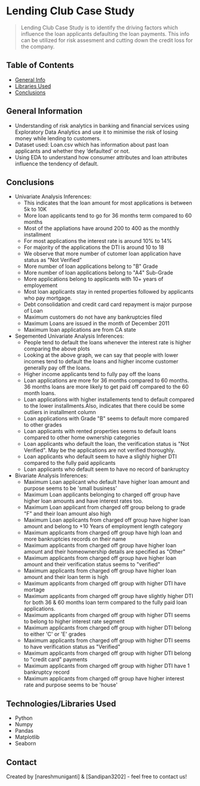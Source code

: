 # Lending Club Case Study
> Lending Club Case Study is to identify the driving factors which influence the loan applicants defaulting the loan payments. This info can be utilized for risk assesment and cutting down the credit loss for the company.


## Table of Contents
* [General Info](#general-information)
* [Libraries Used](#Libraries-used)
* [Conclusions](#conclusions)


## General Information
- Understanding of risk analytics in banking and financial services using Exploratory Data Analytics and use it to minimise the risk of losing money while lending to customers.
- Dataset used: Loan.csv which has information about past loan applicants and whether they ‘defaulted’ or not. 
- Using EDA to understand how consumer attributes and loan attributes influence the tendency of default.


## Conclusions
- Univariate Analysis Inferences:
    - This indicates that the loan amount for most applications is between 5k to 10K
    - More loan applicants tend to go for 36 months term compared to 60 months
    - Most of the appliations have around 200 to 400 as the monthly installment
    - For most applications the interest rate is around 10% to 14%
    - For majority of the applications the DTI is around 10 to 18
    - We observe that more number of cutomer loan application have status as "Not Verified"
    - More number of loan applications belong to "B" Grade
    - More number of loan applications belong to "A4" Sub-Grade
    - More applications belong to applicants with 10+ years of employement
    - Most loan applicants stay in rented properties followed by applicants who pay mortgage.
    - Debt consolidation and credit card card repayment is major purpose of Loan
    - Maximum customers do not have any bankruptcies filed
    - Maximum Loans are issued in the month of December 2011
    - Maximum loan applications are from CA state
- Segemented Univariate Analysis Inferences:
    - People tend to default the loans whenever the interest rate is higher comparing the above plots
    - Looking at the above graph, we can say that people with lower incomes tend to default the loans and higher income customer generally pay off the loans.
    - Higher income applicants tend to fully pay off the loans
    - Loan applications are more for 36 months compared to 60 months. 36 months loans are more likely to get paid off compared to the 60 month loans.
    - Loan applications with higher installements tend to default compared to the lower installments.Also, indicates that there could be some outliers in installment column
    - Loan applications with Grade "B" seems to default more compared to other grades
    - Loan applicants with rented properties seems to default loans compared to other home ownership categories
    - Loan applicants who default the loan, the verification status is "Not Verified". May be the applications are not verified thoroughly.
    - Loan applicants who default seem to have a slighly higher DTI compared to the fully paid applicants
    - Loan applicants who default seem to have no record of bankruptcy
- Bivariate Analysis Inferences:
    - Maximum Loan applicant who default have higher loan amount and purpose seems to be 'small business'
    - Maximum Loan applicants belonging to charged off group have higher loan amounts and have interest rates too.
    - Maximum Loan applicant from charged off group belong to grade "F" and their loan amount also high
    - Maximum Loan applicants from charged off group have higher loan amount and belong to +10 Years of employment length category
    - Maximum applicants from charged off group have high loan and more bankruptcies records on their name
    - Maximum applicants from charged off group have higher loan amount and their homeownership details are specified as "Other"
    - Maximum applicants from charged off group have higher loan amount and their verification status seems to "verified"
    - Maximum applicants from charged off group have higher loan amount and their loan term is high
    - Maximum applicants from charged off group with higher DTI have mortage
    - Maximum applicants from charged off group have slightly higher DTI for both 36 & 60 months loan term compared to the fully paid loan applications.
    - Maximum applicants from charged off group with higher DTI seems to belong to higher interest rate segment
    - Maximum applicants from charged off group with higher DTI belong to either 'C' or 'E' grades
    - Maximum applicants from charged off group with higher DTI seems to have verification status as "Verified"
    - Maximum applicants from charged off group with higher DTI belong to "credit card" payments
    - Maximum applicants from charged off group with higher DTI have 1 bankruptcy record
    - Maximum applicants from charged off group have higher interest rate and purpose seems to be 'house'


## Technologies/Libraries Used
- Python
- Numpy
- Pandas
- Matplotlib
- Seaborn


## Contact
Created by [nareshmuniganti] & [Sandipan3202] - feel free to contact us!